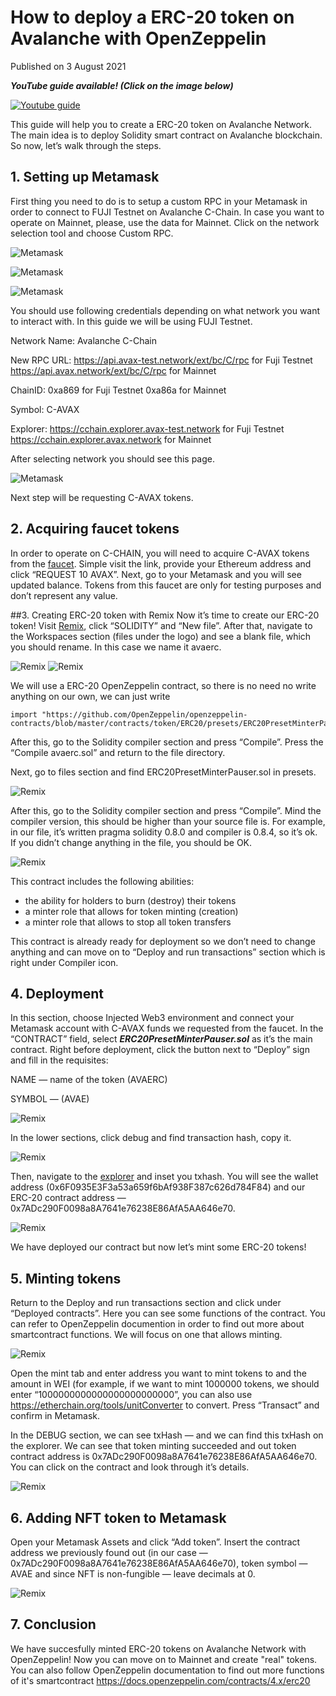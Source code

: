 # How to deploy a ERC-20 token on Avalanche with OpenZeppelin
Published on 3 August 2021

***YouTube guide available! (Click on the image below)***

[![Youtube guide](http://img.youtube.com/vi/OCyOyqDDXOA/0.jpg)](https://www.youtube.com/watch?v=OCyOyqDDXOA)

This guide will help you to create a ERC-20 token on Avalanche Network. The main idea is to deploy Solidity smart contract on Avalanche blockchain. 
So now, let’s walk through the steps.

## 1. Setting up Metamask
First thing you need to do is to setup a custom RPC in your Metamask in order to connect to FUJI Testnet on Avalanche C-Chain. 
In case you want to operate on Mainnet, please, use the data for Mainnet.
Click on the network selection tool and choose Custom RPC.

![Metamask](https://miro.medium.com/max/800/1*OIe2uZT9orcED8ZWrFbGkw.png)

![Metamask](https://miro.medium.com/max/500/1*HKl96-x2e5GPfr1BRiRU4Q.png)

![Metamask](https://miro.medium.com/max/680/1*kFIA7ewIF8WAA0q_WNeX8A.png)

You should use following credentials depending on what network you want to interact with. 
In this guide we will be using FUJI Testnet.

Network Name: Avalanche C-Chain

New RPC URL:
https://api.avax-test.network/ext/bc/C/rpc for Fuji Testnet
https://api.avax.network/ext/bc/C/rpc for Mainnet

ChainID:
0xa869 for Fuji Testnet
0xa86a for Mainnet

Symbol: C-AVAX

Explorer:
https://cchain.explorer.avax-test.network for Fuji Testnet
https://cchain.explorer.avax.network for Mainnet

After selecting network you should see this page.

![Metamask](https://miro.medium.com/max/600/1*EAajjjBfKpqN2E52KfdSow.png)

Next step will be requesting C-AVAX tokens.

## 2. Acquiring faucet tokens
In order to operate on C-CHAIN, you will need to acquire C-AVAX tokens from the [faucet](https://faucet.avax-test.network/). 
Simple visit the link, provide your Ethereum address and click “REQUEST 10 AVAX”. 
Next, go to your Metamask and you will see updated balance. 
Tokens from this faucet are only for testing purposes and don’t represent any value.

##3. Creating ERC-20 token with Remix
Now it’s time to create our ERC-20 token! Visit [Remix](https://remix.ethereum.org/), click “SOLIDITY” and “New file”. 
After that, navigate to the Workspaces section (files under the logo) and see a blank file, which you should rename. 
In this case we name it avaerc.

![Remix](https://miro.medium.com/max/700/1*cZzVYKPcEWdq8tg47OcaYA.png)
![Remix](https://miro.medium.com/max/700/1*xxo_itydp95p7-hMjDgRRg.png)

We will use a ERC-20 OpenZeppelin contract, so there is no need no write anything on our own, we can just write
```
import "https://github.com/OpenZeppelin/openzeppelin-contracts/blob/master/contracts/token/ERC20/presets/ERC20PresetMinterPauser.sol";
```

After this, go to the Solidity compiler section and press “Compile”. Press the “Compile avaerc.sol” and return to the file directory.

Next, go to files section and find ERC20PresetMinterPauser.sol in presets.

![Remix](https://miro.medium.com/max/700/1*iX9KuUxmGps2e-2gQz3vag.png)

After this, go to the Solidity compiler section and press “Compile”. Mind the compiler version, this should be higher than your source file is. For example, in our file, it’s written pragma solidity 0.8.0 and compiler is 0.8.4, so it’s ok. If you didn’t change anything in the file, you should be OK.

![Remix](https://miro.medium.com/max/700/1*4mUpwlIf6yC8XshA_Pa4bA.png)

This contract includes the following abilities:

* the ability for holders to burn (destroy) their tokens
* a minter role that allows for token minting (creation)
* a minter role that allows to stop all token transfers

This contract is already ready for deployment so we don’t need to change anything and can move on to “Deploy and run transactions” section which is right under Compiler icon.

## 4. Deployment
In this section, choose Injected Web3 environment and connect your Metamask account with C-AVAX funds we requested from the faucet. In the “CONTRACT” field, select ***ERC20PresetMinterPauser.sol*** as it’s the main contract.
Right before deployment, click the button next to “Deploy” sign and fill in the requisites:

NAME — name of the token (AVAERC)

SYMBOL — (AVAE)

![Remix](https://miro.medium.com/max/700/1*s1Qt7n89oU2pG9WFf60qLw.png)

In the lower sections, click debug and find transaction hash, copy it.

![Remix](https://miro.medium.com/max/700/1*aF7e3QF1YZkkIBg-jMj6iw.png)

Then, navigate to the [explorer](https://cchain.explorer.avax-test.network/) and inset you txhash. 
You will see the wallet address (0x6F0935E3F3a53a659f6bAf938F387c626d784F84) 
and our ERC-20 contract address — 0x7ADc290F0098a8A7641e76238E86AfA5AA646e70.

![Remix](https://miro.medium.com/max/700/1*KsBpIdKww9ion2_it-6BiA.png)

We have deployed our contract but now let’s mint some ERC-20 tokens!

## 5. Minting tokens

Return to the Deploy and run transactions section and click under “Deployed contracts”. Here you can see some functions of the contract. You can refer to OpenZeppelin documention in order to find out more about smartcontract functions. We will focus on one that allows minting.

![Remix](https://miro.medium.com/max/700/1*0IRvvh3Wg5scDoIqHLpS7A.png)

Open the mint tab and enter address you want to mint tokens to and the amount in WEI (for example, if we want to mint 1000000 tokens, we should enter “1000000000000000000000000”, you can also use https://etherchain.org/tools/unitConverter to convert. Press “Transact” and confirm in Metamask.

In the DEBUG section, we can see txHash — and we can find this txHash on the explorer. We can see that token minting succeeded and out token contract address is 0x7ADc290F0098a8A7641e76238E86AfA5AA646e70. You can click on the contract and look through it’s details.

![Remix](https://miro.medium.com/max/700/1*ktYnhW157hZ9VoCKZvdqCA.png)

## 6. Adding NFT token to Metamask

Open your Metamask Assets and click “Add token”. Insert the contract address we previously found out (in our case — 0x7ADc290F0098a8A7641e76238E86AfA5AA646e70), token symbol — AVAE and since NFT is non-fungible — leave decimals at 0.

![Remix](https://miro.medium.com/max/300/1*gqFfO16SCbE1NbxZ3aLIbg.png)

## 7. Conclusion

We have succesfully minted ERC-20 tokens on Avalanche Network with OpenZeppelin! Now you can move on to Mainnet and create "real" tokens. You can also follow OpenZeppelin documentation to find out more functions of it's smartcontract https://docs.openzeppelin.com/contracts/4.x/erc20
